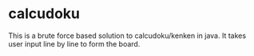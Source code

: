 # calcudoku

This is a brute force based solution to calcudoku/kenken in java. It takes user input line by line to form the board.
